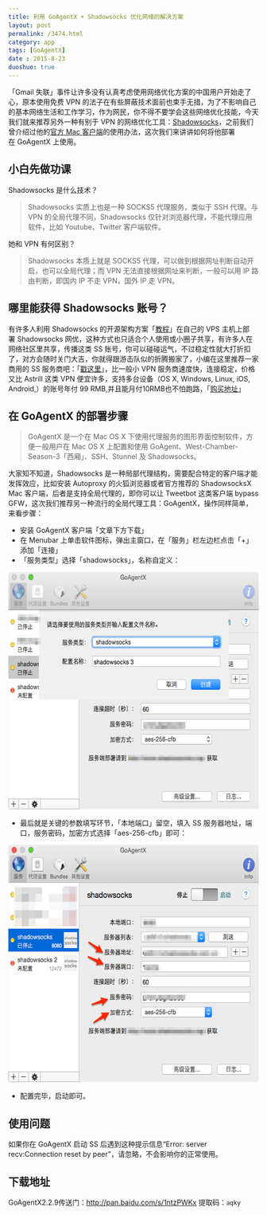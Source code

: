 ```yaml
---
title: 利用 GoAgentX + Shadowsocks 优化网络的解决方案
layout: post
permalink: /3474.html
category: app
tags: [GoAgentX]
date : 2015-8-23
duoshuo: true
---
```


「Gmail 失联」事件让许多没有认真考虑使用网络优化方案的中国用户开始走了心，原本使用免费 VPN 的法子在有些屏蔽技术面前也束手无措，为了不影响自己的基本网络生活和工作学习，作为网民，你不得不要学会这些网络优化技能，今天我们就来推荐另外一种有别于 VPN 的网络优化工具：<a title="" href="https://feizei.cc" target="_blank" data-original-title="">Shadowsocks</a>，之前我们曾介绍过他的<a title="" href="http://www.maoshu.cc/2745.html" target="_blank" data-original-title="">官方 Mac 客户端</a>的使用办法，这次我们来讲讲如何将他部署在 GoAgentX 上使用。

## 小白先做功课

Shadowsocks 是什么技术？

> Shadowsocks 实质上也是一种 SOCKS5 代理服务，类似于 SSH 代理。与 VPN 的全局代理不同，Shadowsocks 仅针对浏览器代理，不能代理应用软件，比如 Youtube、Twitter 客户端软件。

她和 VPN 有何区别？

> Shadowsocks 本质上就是 SOCKS5 代理，可以做到根据网址判断自动开启，也可以全局代理；而 VPN 无法直接根据网址来判断，一般可以用 IP 路由判断，即国内 IP 不走 VPN，国外 IP 走 VPN。

## 哪里能获得 Shadowsocks 账号？

有许多人利用 Shadowsocks 的开源架构方案「<a title="" href="http://www.maoshu.cc/2745.html" target="_blank" data-original-title="">教程</a>」在自己的 VPS 主机上部署 Shadowsocks 网优，这种方式也只适合个人使用或小圈子共享，有许多人在网络社区里共享，传播这类 SS 账号，你可以碰碰运气，不过稳定性就大打折扣了，对方会随时关门大吉，你就得跟游击队似的折腾搬家了，小编在这里推荐一家商用的 SS 服务商吧：「<a title="" href="https://feizei.cc" target="_blank" data-original-title="">戳这里</a>」，比一般小 VPN 服务商速度快，连接稳定，价格又比 Astrill 这类 VPN 便宜许多，支持多台设备（OS X, Windows, Linux, iOS, Android,）的账号年付 99 RMB,并且能月付10RMB也不怕跑路，「<a title="" href="https://feizei.cc" target="_blank" data-original-title="">购买地址</a>」

## 在 GoAgentX 的部署步骤

> GoAgentX 是一个在 Mac OS X 下使用代理服务的图形界面控制软件，方便一般用户在 Mac OS X 上配置和使用 GoAgent、West-Chamber-Season-3「西厢」、SSH、Stunnel 及 Shadowsocks。

大家知不知道，Shadowsocks 是一种局部代理结构，需要配合特定的客户端才能发挥效应，比如安装 Autoproxy 的火狐浏览器或者官方推荐的 ShadowsocksX Mac 客户端，后者是支持全局代理的，即你可以让 Tweetbot 这类客户端 bypass GFW，这次我们推荐另一种流行的全局代理工具：GoAgentX，操作同样简单，来看步骤：

  * 安装 GoAgentX 客户端「文章下方下载」
  * 在 Menubar 上单击软件图标，弹出主窗口，在「服务」栏左边栏点击「+」添加「连接」
  * 「服务类型」选择「shadowsocks」，名称自定义：

<img class="attachment-full aligncenter" src="/wp-content/uploads/2015/08/Cfakepathworkss2.png" alt="Cfakepathworkss2" width="600" height="477" />

  * 最后就是关键的参数填写环节，「本地端口」留空，填入 SS 服务器地址，端口，服务密码，加密方式选择「aes-256-cfb」即可：

<img class="attachment-full aligncenter" src="/wp-content/uploads/2015/08/Cfakepathworkss.png" alt="Cfakepathworkss" width="600" height="477" />

  * 配置完毕，启动即可。

## 使用问题

如果你在 GoAgentX 启动 SS 后遇到这种提示信息“Error: server recv:Connection reset by peer”，请忽略，不会影响你的正常使用。

## 下载地址

GoAgentX2.2.9传送门：<a href="http://pan.baidu.com/s/1ntzPWKx" target="_blank">http://pan.baidu.com/s/1ntzPWKx</a> 提取码：`aqky`

